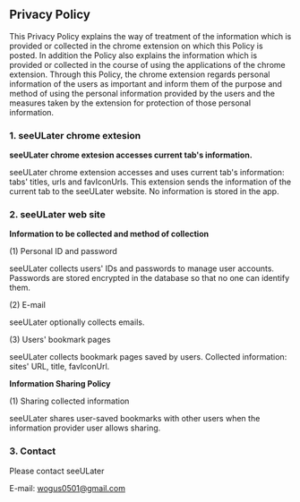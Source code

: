 ## Privacy Policy

This Privacy Policy explains the way of treatment of the information which is provided or collected in the chrome extension on which this Policy is posted. In addition the Policy also explains the information which is provided or collected in the course of using the applications of the chrome extension. Through this Policy, the chrome extension regards personal information of the users as important and inform them of the purpose and method of using the personal information provided by the users and the measures taken by the extension for protection of those personal information. 



### 1. seeULater chrome extesion

**seeULater chrome extesion accesses current tab's information.**

seeULater chrome extension accesses and uses current tab's information: tabs' titles, urls and favIconUrls. This extension sends the information of the current tab to the seeULater website. No information is stored in the app.



### 2. seeULater web site

**Information to be collected and method of collection**

(1) Personal ID and password

seeULater collects users' IDs and passwords to manage user accounts. Passwords are stored encrypted in the database so that no one can identify them.

(2) E-mail

seeULater optionally collects emails.

(3) Users' bookmark pages

seeULater collects bookmark pages saved by users. Collected information: sites' URL, title, favIconUrl.



**Information Sharing Policy**

(1) Sharing collected information

seeULater shares user-saved bookmarks with other users when the information provider user allows sharing.



### 3. Contact

Please contact seeULater

E-mail: [wogus0501@gmail.com](mailto:wogus0501@gmail.com)
